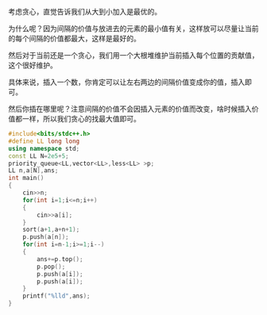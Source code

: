 考虑贪心，直觉告诉我们从大到小加入是最优的。

为什么呢？因为间隔的价值与放进去的元素的最小值有关，这样放可以尽量让当前的每个间隔的价值都最大，这样是最好的。

然后对于当前还是一个贪心，我们用一个大根堆维护当前插入每个位置的贡献值，这个很好维护。

具体来说，插入一个数，你肯定可以让左右两边的间隔价值变成你的值，插入即可。

然后你插在哪里呢？注意间隔的价值不会因插入元素的价值而改变，啥时候插入价值都一样，所以我们贪心的找最大值即可。

```cpp
#include<bits/stdc++.h>
#define LL long long
using namespace std;
const LL N=2e5+5;
priority_queue<LL,vector<LL>,less<LL> >p; 
LL n,a[N],ans;
int main()
{
	cin>>n;
	for(int i=1;i<=n;i++)
	{
		cin>>a[i]; 
	}
	sort(a+1,a+n+1);
	p.push(a[n]);
	for(int i=n-1;i>=1;i--)
	{
		ans+=p.top();
		p.pop();
		p.push(a[i]);
		p.push(a[i]);
	}
	printf("%lld",ans);
}
```